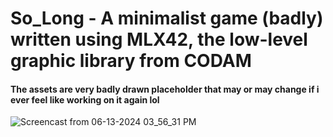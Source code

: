 # So_Long - A minimalist game (badly) written using MLX42, the low-level graphic library from CODAM




#### The assets are very badly drawn placeholder that may or may change if i ever feel like working on it again lol

![Screencast from 06-13-2024 03_56_31 PM](https://github.com/BaristAlana/so_long/assets/116071435/0f95d844-4786-4850-a5ad-a80ff95dd81c)
